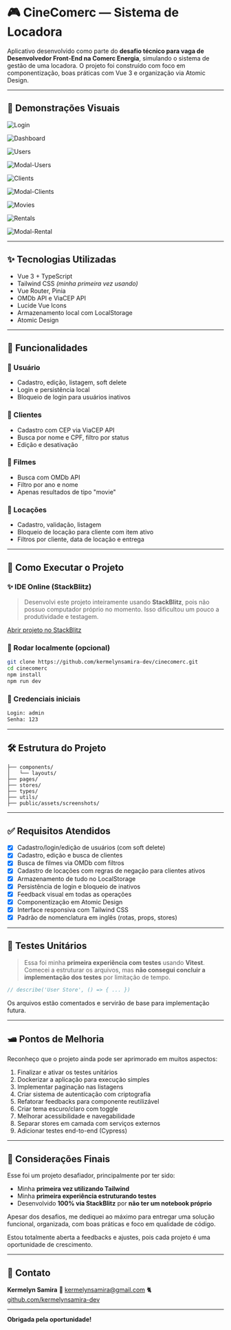 # 🎮 CineComerc — Sistema de Locadora

Aplicativo desenvolvido como parte do **desafio técnico para vaga de Desenvolvedor Front-End na Comerc Energia**, simulando o sistema de gestão de uma locadora. O projeto foi construído com foco em componentização, boas práticas com Vue 3 e organização via Atomic Design.

---

## 📸 Demonstrações Visuais

![Login](./public/login.png)


![Dashboard](./public/dashboard.png)


![Users](./public/user.png)


![Modal-Users](./public/modal-users.png)


![Clients](./public/client.png)


![Modal-Clients](./public/modal-clients.png)


![Movies](./public/movies.PNG)


![Rentals](./public/rental.png)


![Modal-Rental](./public/modal-rentals.PNG)


---

## ✨ Tecnologias Utilizadas

* Vue 3 + TypeScript
* Tailwind CSS *(minha primeira vez usando)*
* Vue Router, Pinia
* OMDb API e ViaCEP API
* Lucide Vue Icons
* Armazenamento local com LocalStorage
* Atomic Design

---

## 📄 Funcionalidades

### 👤 Usuário

* Cadastro, edição, listagem, soft delete
* Login e persistência local
* Bloqueio de login para usuários inativos

### 👥 Clientes

* Cadastro com CEP via ViaCEP API
* Busca por nome e CPF, filtro por status
* Edição e desativação

### 🎥 Filmes

* Busca com OMDb API
* Filtro por ano e nome
* Apenas resultados de tipo "movie"

### 📅 Locações

* Cadastro, validação, listagem
* Bloqueio de locação para cliente com item ativo
* Filtros por cliente, data de locação e entrega

---

## 💪 Como Executar o Projeto

### ✨ IDE Online (StackBlitz)

> Desenvolvi este projeto inteiramente usando **StackBlitz**, pois não possuo computador próprio no momento. Isso dificultou um pouco a produtividade e testagem.

[Abrir projeto no StackBlitz](https://stackblitz.com/github/kermelynsamira-dev/cinecomerc)

### 📂 Rodar localmente (opcional)

```bash
git clone https://github.com/kermelynsamira-dev/cinecomerc.git
cd cinecomerc
npm install
npm run dev
```

### 🔐 Credenciais iniciais

```bash
Login: admin
Senha: 123
```

---

## 🛠️ Estrutura do Projeto

```
├── components/
│   └── layouts/
├── pages/
├── stores/
├── types/
├── utils/
├── public/assets/screenshots/
```

---

## ✅ Requisitos Atendidos

* [x] Cadastro/login/edição de usuários (com soft delete)
* [x] Cadastro, edição e busca de clientes
* [x] Busca de filmes via OMDb com filtros
* [x] Cadastro de locações com regras de negação para clientes ativos
* [x] Armazenamento de tudo no LocalStorage
* [x] Persistência de login e bloqueio de inativos
* [x] Feedback visual em todas as operações
* [x] Componentização em Atomic Design
* [x] Interface responsiva com Tailwind CSS
* [x] Padrão de nomenclatura em inglês (rotas, props, stores)

---

## 🔹 Testes Unitários

> Essa foi minha **primeira experiência com testes** usando **Vitest**. Comecei a estruturar os arquivos, mas **não consegui concluir a implementação dos testes** por limitação de tempo.

```ts
// describe('User Store', () => { ... })
```

Os arquivos estão comentados e servirão de base para implementação futura.

---

## 🛥️ Pontos de Melhoria

Reconheço que o projeto ainda pode ser aprimorado em muitos aspectos:

1. Finalizar e ativar os testes unitários
2. Dockerizar a aplicação para execução simples
3. Implementar paginação nas listagens
4. Criar sistema de autenticação com criptografia
5. Refatorar feedbacks para componente reutilizável
6. Criar tema escuro/claro com toggle
7. Melhorar acessibilidade e navegabilidade
8. Separar stores em camada com serviços externos
9. Adicionar testes end-to-end (Cypress)

---

## 📅 Considerações Finais

Esse foi um projeto desafiador, principalmente por ter sido:

* Minha **primeira vez utilizando Tailwind**
* Minha **primeira experiência estruturando testes**
* Desenvolvido **100% via StackBlitz** por **não ter um notebook próprio**

Apesar dos desafios, me dediquei ao máximo para entregar uma solução funcional, organizada, com boas práticas e foco em qualidade de código.

Estou totalmente aberta a feedbacks e ajustes, pois cada projeto é uma oportunidade de crescimento.

---

## 📢 Contato

**Kermelyn Samira**
📧 [kermelynsamira@gmail.com](mailto:work.ksamira@gmail.com)
🐈 [github.com/kermelynsamira-dev](https://github.com/kermelynsamira-dev)

---

**Obrigada pela oportunidade!**
